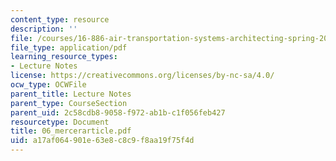 ```yaml
---
content_type: resource
description: ''
file: /courses/16-886-air-transportation-systems-architecting-spring-2004/a17af064901e63e8c8c9f8aa19f75f4d_06_mercerarticle.pdf
file_type: application/pdf
learning_resource_types:
- Lecture Notes
license: https://creativecommons.org/licenses/by-nc-sa/4.0/
ocw_type: OCWFile
parent_title: Lecture Notes
parent_type: CourseSection
parent_uid: 2c58cdb8-9058-f972-ab1b-c1f056feb427
resourcetype: Document
title: 06_mercerarticle.pdf
uid: a17af064-901e-63e8-c8c9-f8aa19f75f4d
---
```

